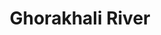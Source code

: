 ---
title: "Ghorakhali River"
title_bn: "ঘোড়াখালি নদী"
description: "It is a river that locates at Narail District, Lohagara Upazila. It has a short history about its naming. People believe  that it was a canal that cut off by  a Salt Businessman."
---